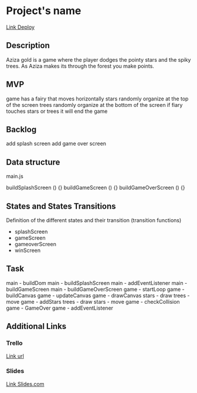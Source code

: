# Project's name
[Link Deploy](https://consuelaziza.github.io/Aziza-Gold/)


## Description
Aziza gold is a game where the player dodges the pointy stars and the spiky trees. As Aziza makes its through the forest you make points. 


## MVP
game has a fairy that moves horizontally
stars randomly organize at the top of the screen
trees randomly organize at the bottom of the screen
if fiary touches stars or trees it will end the game



## Backlog
add splash screen
add game over screen



## Data structure
main.js

buildSplashScreen () {}
buildGameScreen () {}
buildGameOverScreen () {}


## States and States Transitions
Definition of the different states and their transition (transition functions)

- splashScreen
- gameScreen
- gameoverScreen
- winScreen


## Task
main - buildDom
main - buildSplashScreen
main - addEventListener
main - buildGameScreen
main - buildGameOverScreen
game - startLoop
game - buildCanvas
game - updateCanvas
game - drawCanvas
stars - draw
trees - move
game - addStars
trees - draw
stars - move
game - checkCollision
game - GameOver
game - addEventListener



## Additional Links


### Trello
[Link url](https://trello.com/b/GYT9sVcM/aziza-gold-game)


### Slides
[Link Slides.com](https://docs.google.com/presentation/d/1PkKCNEtleJ0Cf0c4O94Je4y8DUx_u4_p4XOdyr_rkGU/edit?usp=sharing)